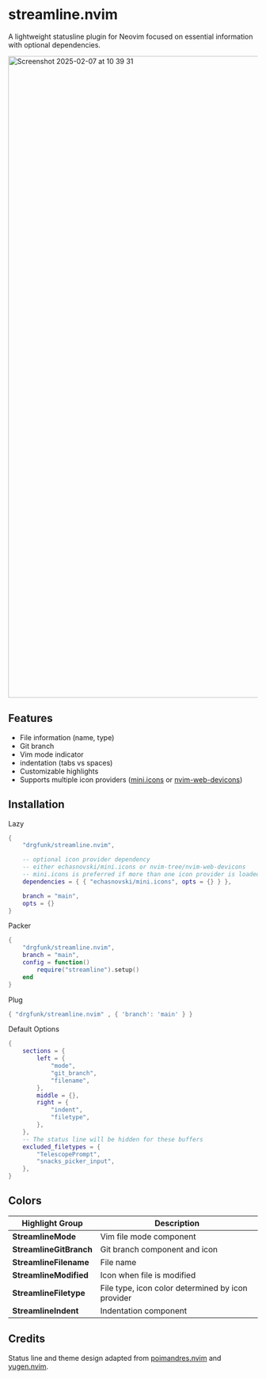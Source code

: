 # streamline.nvim
A lightweight statusline plugin for Neovim focused on essential information with optional dependencies.

<img width="1297" alt="Screenshot 2025-02-07 at 10 39 31" src="https://github.com/user-attachments/assets/631d0d6d-ea0b-420f-97c2-9ac9710f1ff3" />

## Features

- File information (name, type)
- Git branch
- Vim mode indicator
- indentation (tabs vs spaces)
- Customizable highlights
- Supports multiple icon providers ([mini.icons](https://github.com/echasnovski/mini.icons) or [nvim-web-devicons](https://github.com/nvim-tree/nvim-web-devicons))

## Installation 

Lazy
```lua
{
    "drgfunk/streamline.nvim", 

    -- optional icon provider dependency
    -- either echasnovski/mini.icons or nvim-tree/nvim-web-devicons
    -- mini.icons is preferred if more than one icon provider is loaded
    dependencies = { { "echasnovski/mini.icons", opts = {} } },

    branch = "main",
    opts = {}
}
```

Packer
```lua
{
    "drgfunk/streamline.nvim", 
    branch = "main",
    config = function()
        require("streamline").setup() 
    end
}
```

Plug
```lua
{ "drgfunk/streamline.nvim" , { 'branch': 'main' } }
```

Default Options
```lua
{
    sections = {
        left = {
            "mode",
            "git_branch",
            "filename",
        },
        middle = {},
        right = {
            "indent",
            "filetype",
        },
    },
    -- The status line will be hidden for these buffers
    excluded_filetypes = {
        "TelescopePrompt",
        "snacks_picker_input",
    },
}
```

## Colors
| Highlight Group | Description |
| --- | --- |
| **StreamlineMode** | Vim file mode component |
| **StreamlineGitBranch** | Git branch component and icon |
| **StreamlineFilename** | File name |
| **StreamlineModified** | Icon when file is modified |
| **StreamlineFiletype** | File type, icon color determined by icon provider |
| **StreamlineIndent** | Indentation component |

## Credits

Status line and theme design adapted from [poimandres.nvim](https://github.com/olivercederborg/poimandres.nvim) and [yugen.nvim](https://github.com/bettervim/yugen.nvim).
